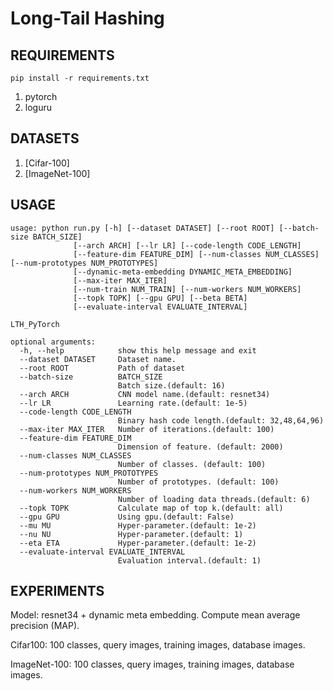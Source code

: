 # Long-Tail Hashing

## REQUIREMENTS
`pip install -r requirements.txt`

1. pytorch
2. loguru

## DATASETS
1. [Cifar-100]
2. [ImageNet-100]

## USAGE
```
usage: python run.py [-h] [--dataset DATASET] [--root ROOT] [--batch-size BATCH_SIZE]
              [--arch ARCH] [--lr LR] [--code-length CODE_LENGTH]
			  [--feature-dim FEATURE_DIM] [--num-classes NUM_CLASSES] [--num-prototypes NUM_PROTOTYPES]
			  [--dynamic-meta-embedding DYNAMIC_META_EMBEDDING]
              [--max-iter MAX_ITER]
              [--num-train NUM_TRAIN] [--num-workers NUM_WORKERS]
              [--topk TOPK] [--gpu GPU] [--beta BETA]
              [--evaluate-interval EVALUATE_INTERVAL]

LTH_PyTorch

optional arguments:
  -h, --help            show this help message and exit
  --dataset DATASET     Dataset name.
  --root ROOT           Path of dataset
  --batch-size          BATCH_SIZE
                        Batch size.(default: 16)
  --arch ARCH           CNN model name.(default: resnet34)
  --lr LR               Learning rate.(default: 1e-5)
  --code-length CODE_LENGTH
                        Binary hash code length.(default: 32,48,64,96)
  --max-iter MAX_ITER   Number of iterations.(default: 100)
  --feature-dim FEATURE_DIM
                        Dimension of feature. (default: 2000)
  --num-classes NUM_CLASSES
                        Number of classes. (default: 100)
  --num-prototypes NUM_PROTOTYPES
                        Number of prototypes. (default: 100)
  --num-workers NUM_WORKERS
                        Number of loading data threads.(default: 6)
  --topk TOPK           Calculate map of top k.(default: all)
  --gpu GPU             Using gpu.(default: False)
  --mu MU               Hyper-parameter.(default: 1e-2)
  --nu NU               Hyper-parameter.(default: 1)
  --eta ETA             Hyper-parameter.(default: 1e-2)
  --evaluate-interval EVALUATE_INTERVAL
                        Evaluation interval.(default: 1)
```

## EXPERIMENTS
Model: resnet34 + dynamic meta embedding. Compute mean average precision (MAP).

Cifar100: 100 classes, query images, training images, database images.

ImageNet-100: 100 classes, query images, training images, database images.


